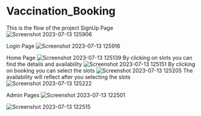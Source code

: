 # Vaccination_Booking
This is the flow of the project
SignUp Page
![Screenshot 2023-07-13 125906](https://github.com/vijayantony-web/Vaccination_Booking-ProGrad/assets/82152995/3bab9d58-d109-4d17-93d2-dd5f6fbe9933)


Login Page
![Screenshot 2023-07-13 125916](https://github.com/vijayantony-web/Vaccination_Booking-ProGrad/assets/82152995/b8d25fd8-379d-4cb5-ab83-db326f5b15de)


Home Page
![Screenshot 2023-07-13 125139](https://github.com/vijayantony-web/Vaccination_Booking-ProGrad/assets/82152995/291b37ca-ac34-40e3-a565-15a4bb9e65cb)
By clicking on slots you can find the details and availability
![Screenshot 2023-07-13 125151](https://github.com/vijayantony-web/Vaccination_Booking-ProGrad/assets/82152995/f6876351-4e20-4586-9243-3077fbcc044b)
By clicking on booking you can select the slots
![Screenshot 2023-07-13 125205](https://github.com/vijayantony-web/Vaccination_Booking-ProGrad/assets/82152995/4179c99e-90a4-4639-a880-ec7025ab8c66)
The availability will reflect after you selecting the slots
![Screenshot 2023-07-13 125222](https://github.com/vijayantony-web/Vaccination_Booking-ProGrad/assets/82152995/7804b47a-4fcb-4e5e-8484-68a19d7278b6)

Admin Pages
![Screenshot 2023-07-13 122501](https://github.com/vijayantony-web/Vaccination_Booking-ProGrad/assets/82152995/14e6bb7f-d7c5-451e-96e7-3ca25aae4ec1)

![Screenshot 2023-07-13 122515](https://github.com/vijayantony-web/Vaccination_Booking-ProGrad/assets/82152995/86c22960-3e51-4ce8-9c86-e86916b4623c)
